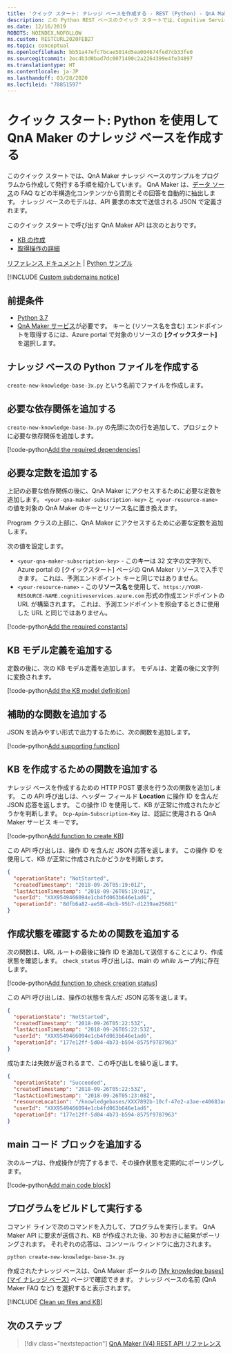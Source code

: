 ```yaml
---
title: 'クイック スタート: ナレッジ ベースを作成する - REST (Python) - QnA Maker'
description: この Python REST ベースのクイック スタートでは、Cognitive Services API アカウントの Azure ダッシュボードに表示される QnA Maker ナレッジ ベースのサンプルをプログラムから作成する手順を紹介しています。
ms.date: 12/16/2019
ROBOTS: NOINDEX,NOFOLLOW
ms.custom: RESTCURL2020FEB27
ms.topic: conceptual
ms.openlocfilehash: bb51a47efc7bcae5014d5ea004674fed7cb33fe0
ms.sourcegitcommit: 2ec4b3d0bad7dc0071400c2a2264399e4fe34897
ms.translationtype: HT
ms.contentlocale: ja-JP
ms.lasthandoff: 03/28/2020
ms.locfileid: "78851597"
---
```

# <a name="quickstart-create-a-knowledge-base-in-qna-maker-using-python"></a>クイック スタート: Python を使用して QnA Maker のナレッジ ベースを作成する

このクイック スタートでは、QnA Maker ナレッジ ベースのサンプルをプログラムから作成して発行する手順を紹介しています。 QnA Maker は、[データ ソース](../Concepts/knowledge-base.md)の FAQ などの半構造化コンテンツから質問とその回答を自動的に抽出します。 ナレッジ ベースのモデルは、API 要求の本文で送信される JSON で定義されます。

このクイック スタートで呼び出す QnA Maker API は次のとおりです。
* [KB の作成](https://docs.microsoft.com/rest/api/cognitiveservices/qnamaker/knowledgebase/create)
* [取得操作の詳細](https://docs.microsoft.com/rest/api/cognitiveservices/qnamaker/operations/getdetails)

[リファレンス ドキュメント](https://docs.microsoft.com/rest/api/cognitiveservices/qnamaker/knowledgebase) | [Python サンプル](https://github.com/Azure-Samples/cognitive-services-qnamaker-python/blob/master/documentation-samples/quickstarts/create-knowledge-base/create-new-knowledge-base-3x.py)

[!INCLUDE [Custom subdomains notice](../../../../includes/cognitive-services-custom-subdomains-note.md)]

## <a name="prerequisites"></a>前提条件

* [Python 3.7](https://www.python.org/downloads/)
* [QnA Maker サービス](../How-To/set-up-qnamaker-service-azure.md)が必要です。 キーと (リソース名を含む) エンドポイントを取得するには、Azure portal で対象のリソースの **[クイックスタート]** を選択します。

## <a name="create-a-knowledge-base-python-file"></a>ナレッジ ベースの Python ファイルを作成する

`create-new-knowledge-base-3x.py` という名前でファイルを作成します。

## <a name="add-the-required-dependencies"></a>必要な依存関係を追加する

`create-new-knowledge-base-3x.py` の先頭に次の行を追加して、プロジェクトに必要な依存関係を追加します。

[!code-python[Add the required dependencies](~/samples-qnamaker-python/documentation-samples/quickstarts/create-knowledge-base/create-new-knowledge-base-3x.py?range=1-1 "Add the required dependencies")]

## <a name="add-the-required-constants"></a>必要な定数を追加する
上記の必要な依存関係の後に、QnA Maker にアクセスするために必要な定数を追加します。 `<your-qna-maker-subscription-key>` と `<your-resource-name>` の値を対象の QnA Maker のキーとリソース名に置き換えます。

Program クラスの上部に、QnA Maker にアクセスするために必要な定数を追加します。

次の値を設定します。

* `<your-qna-maker-subscription-key>` - この**キー**は 32 文字の文字列で、Azure portal の [クイックスタート] ページの QnA Maker リソースで入手できます。 これは、予測エンドポイント キーと同じではありません。
* `<your-resource-name>` - この**リソース名**を使用して、`https://YOUR-RESOURCE-NAME.cognitiveservices.azure.com` 形式の作成エンドポイントの URL が構築されます。 これは、予測エンドポイントを照会するときに使用した URL と同じではありません。

[!code-python[Add the required constants](~/samples-qnamaker-python/documentation-samples/quickstarts/create-knowledge-base/create-new-knowledge-base-3x.py?range=5-13 "Add the required constants")]

## <a name="add-the-kb-model-definition"></a>KB モデル定義を追加する

定数の後に、次の KB モデル定義を追加します。 モデルは、定義の後に文字列に変換されます。

[!code-python[Add the KB model definition](~/samples-qnamaker-python/documentation-samples/quickstarts/create-knowledge-base/create-new-knowledge-base-3x.py?range=15-41 "Add the KB model definition")]

## <a name="add-supporting-function"></a>補助的な関数を追加する

JSON を読みやすい形式で出力するために、次の関数を追加します。

[!code-python[Add supporting function](~/samples-qnamaker-python/documentation-samples/quickstarts/create-knowledge-base/create-new-knowledge-base-3x.py?range=43-45 "Add supporting function")]

## <a name="add-function-to-create-kb"></a>KB を作成するための関数を追加する

ナレッジ ベースを作成するための HTTP POST 要求を行う次の関数を追加します。
この API 呼び出しは、ヘッダー フィールド **Location** に操作 ID を含んだ JSON 応答を返します。 この操作 ID を使用して、KB が正常に作成されたかどうかを判断します。 `Ocp-Apim-Subscription-Key` は、認証に使用される QnA Maker サービス キーです。

[!code-python[Add function to create KB](~/samples-qnamaker-python/documentation-samples/quickstarts/create-knowledge-base/create-new-knowledge-base-3x.py?range=48-59 "Add function to create KB")]

この API 呼び出しは、操作 ID を含んだ JSON 応答を返します。 この操作 ID を使用して、KB が正常に作成されたかどうかを判断します。

```JSON
{
  "operationState": "NotStarted",
  "createdTimestamp": "2018-09-26T05:19:01Z",
  "lastActionTimestamp": "2018-09-26T05:19:01Z",
  "userId": "XXX9549466094e1cb4fd063b646e1ad6",
  "operationId": "8dfb6a82-ae58-4bcb-95b7-d1239ae25681"
}
```

## <a name="add-function-to-check-creation-status"></a>作成状態を確認するための関数を追加する

次の関数は、URL ルートの最後に操作 ID を追加して送信することにより、作成状態を確認します。 `check_status` 呼び出しは、main の _while_ ループ内に存在します。

[!code-python[Add function to check creation status](~/samples-qnamaker-python/documentation-samples/quickstarts/create-knowledge-base/create-new-knowledge-base-3x.py?range=61-67 "Add function to check creation status")]

この API 呼び出しは、操作の状態を含んだ JSON 応答を返します。

```JSON
{
  "operationState": "NotStarted",
  "createdTimestamp": "2018-09-26T05:22:53Z",
  "lastActionTimestamp": "2018-09-26T05:22:53Z",
  "userId": "XXX9549466094e1cb4fd063b646e1ad6",
  "operationId": "177e12ff-5d04-4b73-b594-8575f9787963"
}
```

成功または失敗が返されるまで、この呼び出しを繰り返します。

```JSON
{
  "operationState": "Succeeded",
  "createdTimestamp": "2018-09-26T05:22:53Z",
  "lastActionTimestamp": "2018-09-26T05:23:08Z",
  "resourceLocation": "/knowledgebases/XXX7892b-10cf-47e2-a3ae-e40683adb714",
  "userId": "XXX9549466094e1cb4fd063b646e1ad6",
  "operationId": "177e12ff-5d04-4b73-b594-8575f9787963"
}
```

## <a name="add-main-code-block"></a>main コード ブロックを追加する
次のループは、作成操作が完了するまで、その操作状態を定期的にポーリングします。

[!code-python[Add main code block](~/samples-qnamaker-python/documentation-samples/quickstarts/create-knowledge-base/create-new-knowledge-base-3x.py?range=70-96 "Add main code block")]

## <a name="build-and-run-the-program"></a>プログラムをビルドして実行する

コマンド ラインで次のコマンドを入力して、プログラムを実行します。 QnA Maker API に要求が送信され、KB が作成された後、30 秒おきに結果がポーリングされます。 それぞれの応答は、コンソール ウィンドウに出力されます。

```bash
python create-new-knowledge-base-3x.py
```

作成されたナレッジ ベースは、QnA Maker ポータルの [[My knowledge bases]\(マイ ナレッジ ベース\)](https://www.qnamaker.ai/Home/MyServices) ページで確認できます。 ナレッジ ベースの名前 (QnA Maker FAQ など) を選択すると表示されます。

[!INCLUDE [Clean up files and KB](../../../../includes/cognitive-services-qnamaker-quickstart-cleanup-resources.md)]

## <a name="next-steps"></a>次のステップ

> [!div class="nextstepaction"]
> [QnA Maker (V4) REST API リファレンス](https://go.microsoft.com/fwlink/?linkid=2092179)